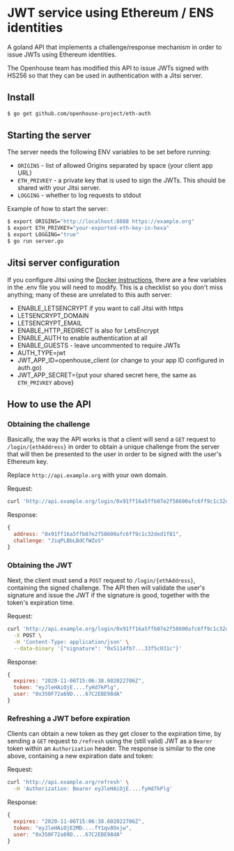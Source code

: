 # JWT service using Ethereum / ENS identities

A goland API that implements a challenge/response mechanism in order to 
issue JWTs using Ethereum identities.

The Openhouse team has modified this API to issue JWTs signed with HS256 so that
they can be used in authentication with a Jitsi server.

## Install

```bash
$ go get github.com/openhouse-project/eth-auth
```

## Starting the server

The server needs the following ENV variables to be set before running:

* `ORIGINS` - list of allowed Origins separated by space (your client app URL)
* `ETH_PRIVKEY` - a private key that is used to sign the JWTs. This should be shared with your Jitsi server.
* `LOGGING` - whether to log requests to stdout

Example of how to start the server:

```bash
$ export ORIGINS="http://localhost:8888 https://example.org"
$ export ETH_PRIVKEY="your-exported-eth-key-in-hexa"
$ export LOGGING="true"
$ go run server.go
```

## Jitsi server configuration

If you configure Jitsi using the [Docker instructions](https://jitsi.github.io/handbook/docs/devops-guide/devops-guide-docker#lets-encrypt-configuration), there are a few variables in the
.env file you will need to modify. This is a checklist so you don't miss anything;
many of these are unrelated to this auth server:

* ENABLE_LETSENCRYPT if you want to call Jitsi with https
* LETSENCRYPT_DOMAIN
* LETSENCRYPT_EMAIL
* ENABLE_HTTP_REDIRECT is also for LetsEncrypt
* ENABLE_AUTH to enable authentication at all
* ENABLE_GUESTS - leave uncommented to require JWTs
* AUTH_TYPE=jwt
* JWT_APP_ID=openhouse_client (or change to your app ID configured in auth.go)
* JWT_APP_SECRET={put your shared secret here, the same as `ETH_PRIVKEY` above}


## How to use the API

### Obtaining the challenge
Basically, the way the API works is that a client will send a `GET` request to
`/login/{ethAddress}` in order to obtain a unique challenge from the server
that will then be presented to the user in order to be signed with the user's
Ethereum key.

Replace `http://api.example.org` with your own domain.

Request:
```bash
curl 'http://api.example.org/login/0x91ff16a5ffb07e2f58600afc6ff9c1c32ded1f81'
```

Response:
```js
{
  address: "0x91ff16a5ffb07e2f58600afc6ff9c1c32ded1f81",
  challenge: "JiqPLBbLBdCfWZoS"
}
```

### Obtaining the JWT

Next, the client must send a `POST` request to `/login/{ethAddress}`, containing the
signed challenge. The API then will validate the user's signature and issue the JWT
if the signature is good, together with the token's expiration time.

Request:
```bash
curl 'http://api.example.org/login/0x91ff16a5ffb07e2f58600afc6ff9c1c32ded1f81' \
  -X POST \
  -H 'Content-Type: application/json' \
  --data-binary '{"signature": "0x5114fb7...33f5c031c"}'
```

Response:
```js
{
  expires: "2020-11-06T15:06:38.602022706Z",
  token: "eyJleHAiOjE....fyHd7kPlg",
  user: "0x350F72a69D....67C2EBE98dA"
}
```

### Refreshing a JWT before expiration

Clients can obtain a new token as they get closer to the expiration time,
by sending a `GET` request to `/refresh` using the (still valid) JWT as a `Bearer`
token within an `Authorization` header. The response is similar to the one above,
containing a new expiration date and token:

Request:
```bash
curl 'http://api.example.org/refresh' \
  -H 'Authorization: Bearer eyJleHAiOjE....fyHd7kPlg'
```

Response:
```js
{
  expires: "2020-11-06T15:06:38.602022706Z",
  token: "eyJleHAiOjE2MD....fY1qv8Oxjw",
  user: "0x350F72a69D....67C2EBE98dA"
}
```



